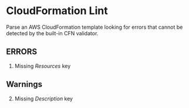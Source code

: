 # CloudFormation Lint

Parse an AWS CloudFormation template looking for errors that cannot be detected by the built-in CFN validator.



## ERRORS
1. Missing _Resources_ key

## Warnings
2. Missing _Description_ key
